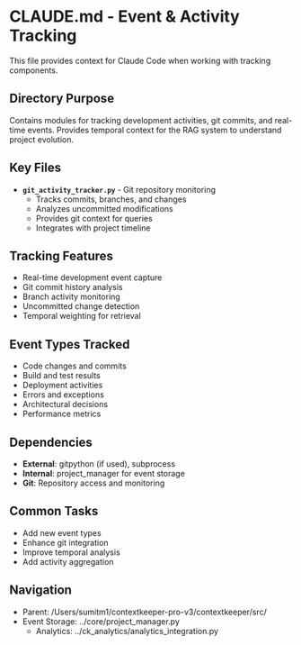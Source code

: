 # CLAUDE.md - Event & Activity Tracking

This file provides context for Claude Code when working with tracking components.

## Directory Purpose
Contains modules for tracking development activities, git commits, and real-time events. Provides temporal context for the RAG system to understand project evolution.

## Key Files
- **`git_activity_tracker.py`** - Git repository monitoring
  - Tracks commits, branches, and changes
  - Analyzes uncommitted modifications
  - Provides git context for queries
  - Integrates with project timeline

## Tracking Features
- Real-time development event capture
- Git commit history analysis
- Branch activity monitoring
- Uncommitted change detection
- Temporal weighting for retrieval

## Event Types Tracked
- Code changes and commits
- Build and test results
- Deployment activities
- Errors and exceptions
- Architectural decisions
- Performance metrics

## Dependencies
- **External**: gitpython (if used), subprocess
- **Internal**: project_manager for event storage
- **Git**: Repository access and monitoring

## Common Tasks
- Add new event types
- Enhance git integration
- Improve temporal analysis
- Add activity aggregation

## Navigation
- Parent: /Users/sumitm1/contextkeeper-pro-v3/contextkeeper/src/
- Event Storage: ../core/project_manager.py
  - Analytics: ../ck_analytics/analytics_integration.py

